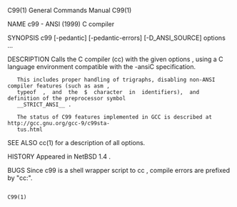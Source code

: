 C99(1)                                  General Commands Manual                                 C99(1)

NAME
       c99 - ANSI (1999) C compiler

SYNOPSIS
       c99 [-pedantic] [-pedantic-errors] [-D_ANSI_SOURCE] options ...

DESCRIPTION
       Calls  the  C  compiler (cc) with the given options , using a C language environment compatible
       with the -ansiC specification.

       This includes proper handling of trigraphs, disabling non-ANSI compiler features (such as asm ,
       typeof  ,  and  the  $  character  in  identifiers),  and definition of the preprocessor symbol
       __STRICT_ANSI__ .

       The status of C99 features implemented in GCC is described at  http://gcc.gnu.org/gcc-9/c99sta‐
       tus.html

SEE ALSO
       cc(1) for a description of all options.

HISTORY
       Appeared in NetBSD 1.4 .

BUGS
       Since c99 is a shell wrapper script to cc , compile errors are prefixed by "cc:".

                                                                                                C99(1)

